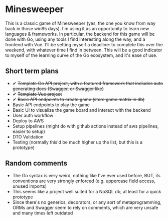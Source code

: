 # Minesweeper

This is a classic game of Minesweeper (yes, the one you know from way back in those win95 days). I'm using it as an opportunity to learn new languages & frameworks. In particular, the backend for this game will be done with Go, using any tools I find interesting along the way, and a frontend with Vue.
I'll be setting myself a deadline: to complete this over the weekend, with whatever time I find in between. This will be a good indicator to myself of the learning curve of the Go ecosystem, and it's ease of use.

## Short term plans

- ✔ ~~Template Go API project, with a featured framework that includes auto generating docs (Swagger, or Swagger like)~~
- ✔ ~~Template Vue project~~
- ✔ ~~Basic API endpoints to create game (store game matrix in db)~~
- Basic API endpoints to play the game
- Basic UI to visualize the game board and interact with the backend
- User auth workflow
- Deploy to AWS
- Setup pipelines (might do with github actions instead of aws pipelines, easier to setup)
- DTO Validation
- Testing (normally this'd be much higher up the list, but this is a prototype)

## Random comments

- The Go syntax is very weird, nothing like I've ever used before, BUT, its conventions are very strongly enforced (e.g. uppercase field access, unused imports)
- This seems like a project well suited for a NoSQL db, at least for a quick prototype
- Since there's no generics, decorators, or any sort of metaprogramming, ORMs and Swagger seem to rely on comments, which are very unsafe and many times left outdated